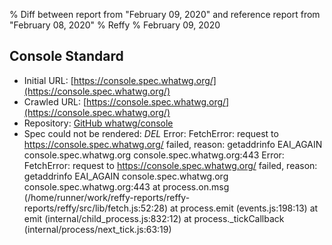 % Diff between report from "February 09, 2020" and reference report from "February 08, 2020"
% Reffy
% February 09, 2020

## Console Standard

- Initial URL: [https://console.spec.whatwg.org/](https://console.spec.whatwg.org/)
- Crawled URL: [https://console.spec.whatwg.org/](https://console.spec.whatwg.org/)
- Repository: [GitHub whatwg/console](https://github.com/whatwg/console)
- Spec could not be rendered: *DEL* Error: FetchError: request to https://console.spec.whatwg.org/ failed, reason: getaddrinfo EAI_AGAIN console.spec.whatwg.org console.spec.whatwg.org:443 Error: FetchError: request to https://console.spec.whatwg.org/ failed, reason: getaddrinfo EAI_AGAIN console.spec.whatwg.org console.spec.whatwg.org:443
    at process.on.msg (/home/runner/work/reffy-reports/reffy-reports/reffy/src/lib/fetch.js:52:28)
    at process.emit (events.js:198:13)
    at emit (internal/child_process.js:832:12)
    at process._tickCallback (internal/process/next_tick.js:63:19)


